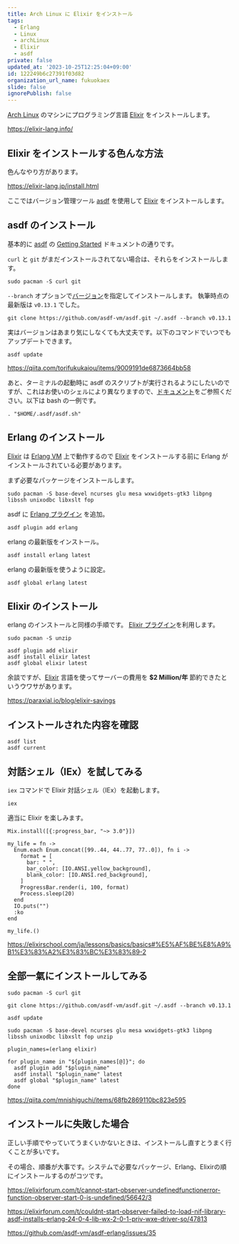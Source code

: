 ```yaml
---
title: Arch Linux に Elixir をインストール
tags:
  - Erlang
  - Linux
  - archLinux
  - Elixir
  - asdf
private: false
updated_at: '2023-10-25T12:25:04+09:00'
id: 122249b6c27391f03d82
organization_url_name: fukuokaex
slide: false
ignorePublish: false
---
```


[Arch Linux] のマシンにプログラミング言語 [Elixir] をインストールします。

https://elixir-lang.info/

<!-- begin links -->
[Elixir]: https://ja.wikipedia.org/wiki/Elixir_(プログラミング言語)
[Arch Linux]: https://ja.wikipedia.org/wiki/Arch_Linux
[Erlang VM]: https://en.wikipedia.org/wiki/BEAM_(Erlang_virtual_machine)
[asdf]: https://asdf-vm.com/
<!-- end links -->

## Elixir をインストールする色んな方法

色んなやり方があります。

https://elixir-lang.jp/install.html

ここではバージョン管理ツール [asdf] を使用して [Elixir] をインストールします。

## asdf のインストール

基本的に [asdf] の [Getting Started](https://asdf-vm.com/guide/getting-started.html) ドキュメントの通りです。

`curl` と `git` がまだインストールされてない場合は、それらをインストールします。

```bash:ターミナル
sudo pacman -S curl git
```

`--branch` オプションで[バージョン](https://github.com/asdf-vm/asdf/releases)を指定してインストールします。
執筆時点の最新版は `v0.13.1` でした。

```bash:ターミナル
git clone https://github.com/asdf-vm/asdf.git ~/.asdf --branch v0.13.1
```

実はバージョンはあまり気にしなくても大丈夫です。以下のコマンドでいつでもアップデートできます。

```bash:ターミナル
asdf update
```

https://qiita.com/torifukukaiou/items/9009191de6873664bb58


あと、ターミナルの起動時に asdf のスクリプトが実行されるようにしたいのですが、これはお使いのシェルにより異なりますので、[ドキュメント](https://asdf-vm.com/guide/getting-started.html#_3-install-asdf)をご参照ください。以下は bash の一例です。

```bash:~/.bashrc
. "$HOME/.asdf/asdf.sh"
```

## Erlang のインストール

[Elixir] は [Erlang VM] 上で動作するので [Elixir] をインストールする前に Erlang がインストールされている必要があります。

まず必要なパッケージをインストールします。

```bash:ターミナル
sudo pacman -S base-devel ncurses glu mesa wxwidgets-gtk3 libpng libssh unixodbc libxslt fop
```

asdf に [Erlang プラグイン](https://github.com/asdf-vm/asdf-erlang) を追加。

```bash:ターミナル
asdf plugin add erlang
```

erlang の最新版をインストール。

```bash:ターミナル
asdf install erlang latest
```

erlang の最新版を使うように設定。

```bash:ターミナル
asdf global erlang latest
```

## Elixir のインストール

erlang のインストールと同様の手順です。 [Elixir プラグイン](https://github.com/asdf-vm/asdf-elixir)を利用します。

```bash:ターミナル
sudo pacman -S unzip

asdf plugin add elixir
asdf install elixir latest
asdf global elixir latest
```

余談ですが、[Elixir] 言語を使ってサーバーの費用を **$2 Million/年** 節約できたというウワサがあります。

https://paraxial.io/blog/elixir-savings

## インストールされた内容を確認

```bash:ターミナル
asdf list
asdf current
```

## 対話シェル（IEx）を試してみる

`iex` コマンドで Elixir 対話シェル（IEx）を起動します。

```bash:ターミナル
iex
```

適当に Elixir を楽しみます。

```elixir:IEx
Mix.install([{:progress_bar, "~> 3.0"}])

my_life = fn ->
  Enum.each Enum.concat([99..44, 44..77, 77..0]), fn i ->
    format = [
      bar: " ",
      bar_color: [IO.ANSI.yellow_background],
      blank_color: [IO.ANSI.red_background],
    ]
    ProgressBar.render(i, 100, format)
    Process.sleep(20)
  end
  IO.puts("")
  :ko
end

my_life.()
```

https://elixirschool.com/ja/lessons/basics/basics#%E5%AF%BE%E8%A9%B1%E3%83%A2%E3%83%BC%E3%83%89-2

## 全部一氣にインストールしてみる

```bash:ターミナル
sudo pacman -S curl git

git clone https://github.com/asdf-vm/asdf.git ~/.asdf --branch v0.13.1

asdf update

sudo pacman -S base-devel ncurses glu mesa wxwidgets-gtk3 libpng libssh unixodbc libxslt fop unzip

plugin_names=(erlang elixir)

for plugin_name in "${plugin_names[@]}"; do
  asdf plugin add "$plugin_name"
  asdf install "$plugin_name" latest
  asdf global "$plugin_name" latest
done
```

https://qiita.com/mnishiguchi/items/68fb2869110bc823e595

## インストールに失敗した場合

正しい手順でやっていてうまくいかないときは、インストールし直すとうまく行くことが多いです。

その場合、順番が大事です。システムで必要なパッケージ、Erlang、Elixirの順にインストールするのがコツです。

https://elixirforum.com/t/cannot-start-observer-undefinedfunctionerror-function-observer-start-0-is-undefined/56642/3

https://elixirforum.com/t/couldnt-start-observer-failed-to-load-nif-library-asdf-installs-erlang-24-0-4-lib-wx-2-0-1-priv-wxe-driver-so/47813

https://github.com/asdf-vm/asdf-erlang/issues/35
